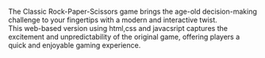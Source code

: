 The Classic Rock-Paper-Scissors game brings the age-old decision-making challenge to your fingertips with a modern and interactive twist.
<br>
This web-based version using html,css and javacsript captures the excitement and unpredictability of the original game, offering players a quick and enjoyable gaming experience.
